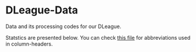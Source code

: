 # DLeague-Data

Data and its processing codes for our DLeague.

Statstics are presented below. You can check [this file](./assets/abbr_reference.md) for abbreviations used in column-headers.
